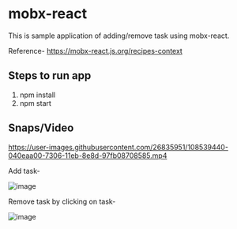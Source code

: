 # mobx-react
This is sample application of adding/remove task using mobx-react.

Reference- https://mobx-react.js.org/recipes-context

## Steps to run app
1. npm install
2. npm start

## Snaps/Video

https://user-images.githubusercontent.com/26835951/108539440-040eaa00-7306-11eb-8e8d-97fb08708585.mp4

Add task-

![image](https://user-images.githubusercontent.com/26835951/108538384-bf364380-7304-11eb-94ee-2ca5f4dc9dcd.png)

Remove task by clicking on task-

![image](https://user-images.githubusercontent.com/26835951/108538468-d5440400-7304-11eb-8f3b-22f4947caeb2.png)
